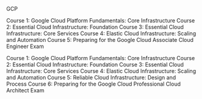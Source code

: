 GCP

Course 1: Google Cloud Platform Fundamentals: Core Infrastructure
Course 2: Essential Cloud Infrastructure: Foundation
Course 3: Essential Cloud Infrastructure: Core Services
Course 4: Elastic Cloud Infrastructure: Scaling and Automation
Course 5: Preparing for the Google Cloud Associate Cloud Engineer Exam

Course 1: Google Cloud Platform Fundamentals: Core Infrastructure
Course 2: Essential Cloud Infrastructure: Foundation
Course 3: Essential Cloud Infrastructure: Core Services
Course 4: Elastic Cloud Infrastructure: Scaling and Automation
Course 5: Reliable Cloud Infrastructure: Design and Process
Course 6: Preparing for the Google Cloud Professional Cloud Architect Exam
